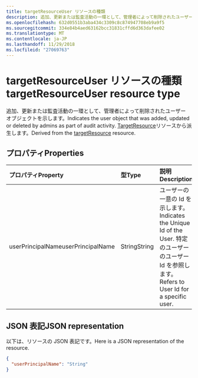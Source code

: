 ```yaml
---
title: targetResourceUser リソースの種類
description: 追加、更新または監査活動の一環として、管理者によって削除されたユーザー オブジェクトを示します。 TargetResource リソースから派生します。
ms.openlocfilehash: 632d0551b3aba434c3309c8c874947708eb9a9f5
ms.sourcegitcommit: 334e84b4aed63162bcc31831cffd6d363dafee02
ms.translationtype: MT
ms.contentlocale: ja-JP
ms.lasthandoff: 11/29/2018
ms.locfileid: "27069763"
---
```

# <a name="targetresourceuser-resource-type"></a><span data-ttu-id="5667f-104">targetResourceUser リソースの種類</span><span class="sxs-lookup"><span data-stu-id="5667f-104">targetResourceUser resource type</span></span>
<span data-ttu-id="5667f-105">追加、更新または監査活動の一環として、管理者によって削除されたユーザー オブジェクトを示します。</span><span class="sxs-lookup"><span data-stu-id="5667f-105">Indicates the user object that was added, updated or deleted by admins as part of audit activity.</span></span> <span data-ttu-id="5667f-106">[TargetResource](targetresource.md)リソースから派生します。</span><span class="sxs-lookup"><span data-stu-id="5667f-106">Derived from the [targetResource](targetresource.md) resource.</span></span>


## <a name="properties"></a><span data-ttu-id="5667f-107">プロパティ</span><span class="sxs-lookup"><span data-stu-id="5667f-107">Properties</span></span>
| <span data-ttu-id="5667f-108">プロパティ</span><span class="sxs-lookup"><span data-stu-id="5667f-108">Property</span></span>     | <span data-ttu-id="5667f-109">型</span><span class="sxs-lookup"><span data-stu-id="5667f-109">Type</span></span>   |<span data-ttu-id="5667f-110">説明</span><span class="sxs-lookup"><span data-stu-id="5667f-110">Description</span></span>|
|:---------------|:--------|:----------|
|<span data-ttu-id="5667f-111">userPrincipalName</span><span class="sxs-lookup"><span data-stu-id="5667f-111">userPrincipalName</span></span>|<span data-ttu-id="5667f-112">String</span><span class="sxs-lookup"><span data-stu-id="5667f-112">String</span></span>|<span data-ttu-id="5667f-113">ユーザーの一意の Id を示します。</span><span class="sxs-lookup"><span data-stu-id="5667f-113">Indicates the Unique Id of the User.</span></span> <span data-ttu-id="5667f-114">特定のユーザーのユーザー Id を参照します。</span><span class="sxs-lookup"><span data-stu-id="5667f-114">Refers to User Id for a specific user.</span></span>|

## <a name="json-representation"></a><span data-ttu-id="5667f-115">JSON 表記</span><span class="sxs-lookup"><span data-stu-id="5667f-115">JSON representation</span></span>

<span data-ttu-id="5667f-116">以下は、リソースの JSON 表記です。</span><span class="sxs-lookup"><span data-stu-id="5667f-116">Here is a JSON representation of the resource.</span></span>

<!-- {
  "blockType": "resource",
  "optionalProperties": [

  ],
  "@odata.type": "microsoft.graph.targetResourceUser"
}-->

```json
{
  "userPrincipalName": "String"
}

```

<!-- uuid: 8fcb5dbc-d5aa-4681-8e31-b001d5168d79
2015-10-25 14:57:30 UTC -->
<!-- {
  "type": "#page.annotation",
  "description": "targetResourceUser resource",
  "keywords": "",
  "section": "documentation",
  "tocPath": ""
}-->